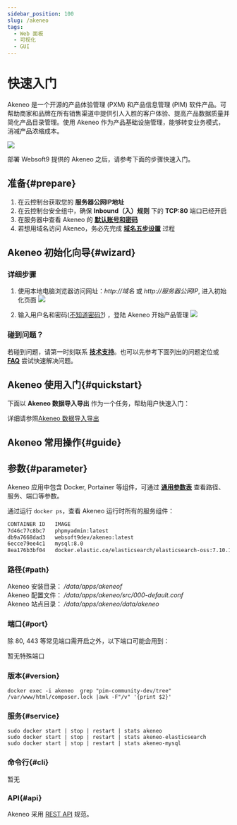 ```yaml
---
sidebar_position: 100
slug: /akeneo
tags:
  - Web 面板
  - 可视化
  - GUI
---
```


# 快速入门

Akeneo 是一个开源的产品体验管理 (PXM) 和产品信息管理 (PIM) 软件产品。可帮助商家和品牌在所有销售渠道中提供引人入胜的客户体验、提高产品数据质量并简化产品目录管理。使用 Akeneo 作为产品基础设施管理，能够转变业务模式，消减产品浓缩成本。

![](https://libs.websoft9.com/Websoft9/DocsPicture/zh/akeneo/akeneo-main-websoft9.png)

部署 Websoft9 提供的 Akeneo 之后，请参考下面的步骤快速入门。

## 准备{#prepare}

1. 在云控制台获取您的 **服务器公网IP地址** 
2. 在云控制台安全组中，确保 **Inbound（入）规则** 下的 **TCP:80** 端口已经开启
3. 在服务器中查看 Akeneo 的 **[默认账号和密码](./user/credentials)**  
4. 若想用域名访问 Akeneo，务必先完成 **[域名五步设置](./administrator/domain_step)** 过程

## Akeneo 初始化向导{#wizard}

### 详细步骤

1. 使用本地电脑浏览器访问网址：*http://域名* 或 *http://服务器公网IP*, 进入初始化页面
   ![](https://libs.websoft9.com/Websoft9/DocsPicture/zh/akeneo/akeneo-login-websoft9.png)

2. 输入用户名和密码([不知道密码?](./user/credentials)) ，登陆 Akeneo 开始产品管理 
   ![](https://libs.websoft9.com/Websoft9/DocsPicture/zh/akeneo/akeneo-product-websoft9.png)

### 碰到问题？

若碰到问题，请第一时刻联系 **[技术支持](./helpdesk)**。也可以先参考下面列出的问题定位或  **[FAQ](./faq#setup)** 尝试快速解决问题。

## Akeneo 使用入门{#quickstart}

下面以 **Akeneo 数据导入导出** 作为一个任务，帮助用户快速入门：

详细请参照[Akeneo 数据导入导出](https://docs.akeneo.com/6.0/import_and_export_data/index.html)

## Akeneo 常用操作{#guide}

## 参数{#parameter}

Akeneo 应用中包含 Docker, Portainer 等组件，可通过 **[通用参数表](./administrator/parameter)** 查看路径、服务、端口等参数。 

通过运行 `docker ps`，查看 Akeneo 运行时所有的服务组件：   

```bash
CONTAINER ID   IMAGE                                                      COMMAND                  CREATED         STATUS         PORTS                                                  NAMES
7d46c77c8bc7   phpmyadmin:latest                                          "/docker-entrypoint.…"   6 minutes ago   Up 6 minutes   0.0.0.0:9090->80/tcp, :::9090->80/tcp                  phpmyadmin
db9a7668dad3   websoft9dev/akeneo:latest                                  "/entrypoint.sh /usr…"   7 minutes ago   Up 6 minutes   0.0.0.0:9001->80/tcp, :::9001->80/tcp                  akeneo
6ecce79ee4c1   mysql:8.0                                                  "docker-entrypoint.s…"   7 minutes ago   Up 6 minutes   0.0.0.0:3306->3306/tcp, :::3306->3306/tcp, 33060/tcp   akeneo-mysql
8ea176b3bf04   docker.elastic.co/elasticsearch/elasticsearch-oss:7.10.1   "/tini -- /usr/local…"   7 minutes ago   Up 6 minutes   0.0.0.0:9200->9200/tcp, :::9200->9200/tcp, 9300/tcp    akeneo-elasticsearch
```

### 路径{#path}

Akeneo 安装目录： */data/apps/akeneof*  
Akeneo 配置文件： */data/apps/akeneo/src/000-default.conf*  
Akeneo 站点目录： */data/apps/akeneo/data/akeneo*    

### 端口{#port}

除 80, 443 等常见端口需开启之外，以下端口可能会用到：  

暂无特殊端口

### 版本{#version}

```
docker exec -i akeneo  grep "pim-community-dev/tree" /var/www/html/composer.lock |awk -F"/v" '{print $2}'
```

### 服务{#service}

```shell
sudo docker start | stop | restart | stats akeneo
sudo docker start | stop | restart | stats akeneo-elasticsearch
sudo docker start | stop | restart | stats akeneo-mysql
```

### 命令行{#cli}

暂无

### API{#api}

Akeneo 采用 [REST API](https://api.akeneo.com/documentation/introduction.html) 规范。 

